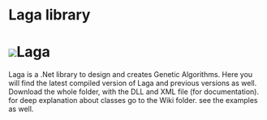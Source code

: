 # Laga library
# ![](http://www.designemergente.org/laga/logoLarge.png)Laga
Laga is a .Net library to design and creates Genetic Algorithms.
Here you will find the latest compiled version of Laga and previous versions as well.
Download the whole folder, with the DLL and XML file (for documentation).
for deep explanation about classes go to the Wiki folder.
see the examples as well.
